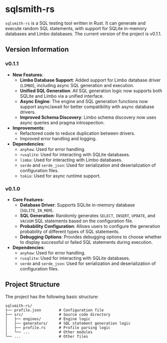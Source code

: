 # sqlsmith-rs

`sqlsmith-rs` is a SQL testing tool written in Rust. It can generate and execute random SQL statements, with support for SQLite in-memory databases and Limbo databases. The current version of the project is v0.1.1.

## Version Information
### v0.1.1
- **New Features**:
  - **Limbo Database Support**: Added support for Limbo database driver (`LIMBO`), including async SQL generation and execution.
  - **Unified SQL Generation**: All SQL generation logic now supports both SQLite and Limbo via a unified interface.
  - **Async Engine**: The engine and SQL generation functions now support async/await for better compatibility with async database drivers.
  - **Improved Schema Discovery**: Limbo schema discovery now uses async queries and pragma introspection.
- **Improvements**:
  - Refactored code to reduce duplication between drivers.
  - Improved error handling and logging.
- **Dependencies**:
  - `anyhow`: Used for error handling.
  - `rusqlite`: Used for interacting with SQLite databases.
  - `limbo`: Used for interacting with Limbo databases.
  - `serde` and `serde_json`: Used for serialization and deserialization of configuration files.
  - `tokio`: Used for async runtime support.

### v0.1.0
- **Core Features**:
  - **Database Driver**: Supports SQLite in-memory database (`SQLITE_IN_MEM`).
  - **SQL Generation**: Randomly generates `SELECT`, `INSERT`, `UPDATE`, and `VACUUM` SQL statements based on the configuration file.
  - **Probability Configuration**: Allows users to configure the generation probability of different types of SQL statements.
  - **Debugging Options**: Provides debugging options to choose whether to display successful or failed SQL statements during execution.
- **Dependencies**:
  - `anyhow`: Used for error handling.
  - `rusqlite`: Used for interacting with SQLite databases.
  - `serde` and `serde_json`: Used for serialization and deserialization of configuration files.

## Project Structure
The project has the following basic structure:
```plaintext
sqlsmith-rs/
├── profile.json        # Configuration file
├── src/                # Source code directory
│   ├── engines/        # Engine logic
│   ├── generators/     # SQL statement generation logic
│   ├── profile.rs      # Profile parsing logic
│   └── ...             # Other modules
└── ...                 # Other files
```